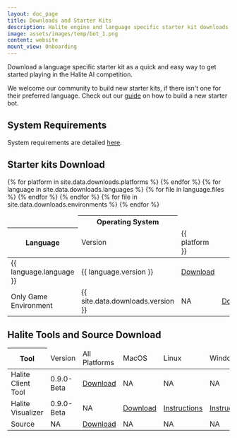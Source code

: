 ```yaml
---
layout: doc_page
title: Downloads and Starter Kits
description: Halite engine and language specific starter kit downloads
image: assets/images/temp/bot_1.png
content: website
mount_view: Onboarding
---
```


Download a language specific starter kit as a quick and easy way to get started playing in the Halite AI competition. 

We welcome our community to build new starter kits, if there isn't one for their preferred language. Check out our [guide](create-new-starter-kit) on how to build a new starter bot.

## System Requirements
System requirements are detailed [here](system-requirements).

## Starter kits Download

<div class="table-container">
    <table class="table">
        <thead>
            <tr>
                <td></td>
                <th colspan="{{ site.data.downloads.platforms | size }}" class="text-center">Operating System</th>
            </tr>
            <tr>
                <th>Language</th>
                <td>Version</td>
                {% for platform in site.data.downloads.platforms %}
                <td>{{ platform }}</td>
                {% endfor %}
            </tr>
        </thead>
        <tbody>
            {% for language in site.data.downloads.languages %}
            <tr>
                <td>{{ language.language }}</td>
                <td>{{ language.version }}</td>
                {% for file in language.files %}
                <td><a href="{{ site.baseurl }}/{{ file }}">Download</a></td>
                {% endfor %}
            </tr>
            {% endfor %}
            <tr>
                <td>Only Game Environment</td>
                <td>{{ site.data.downloads.version }}</td>
                <td>NA</td>
                {% for file in site.data.downloads.environments %}
                <td><a href="{{ site.baseurl }}/{{ file }}">Download</a></td>
                {% endfor %}
            </tr>
        </tbody>
    </table>
</div>

## Halite Tools and Source Download

<div id="onboarding-container"></div>
<div class="table-container">
    <table class="table">
        <thead>
            <tr>
                <th>Tool</th>
                <td>Version</td>
                <td>All Platforms</td>
                <td>MacOS</td>
                <td>Linux</td>
                <td>Windows</td>
            </tr>
        </thead>
        <tbody>
            <tr>
                <td>Halite Client Tool</td>
                <td>0.9.0-Beta</td>
                <td><a href="https://storage.cloud.google.com/halite-assets/HaliteClient.zip">Download</a></td>
                <td>NA</td>
                <td>NA</td>
                <td>NA</td>
            </tr>
            <tr>
                <td>Halite Visualizer</td>
                <td>0.9.0-Beta</td>
                <td>NA</td>
                <td><a href="https://storage.cloud.google.com/halite-assets/visualizer/Halite%20II%20Visualizer-mac.zip">Download</a></td>
                <td><a href="https://github.com/HaliteChallenge/Halite-II/blob/master/tools/standalone_visualizer/README.md">Instructions</a></td>
                <td><a href="https://github.com/HaliteChallenge/Halite-II/blob/master/tools/standalone_visualizer/README.md">Instructions</a></td>
            </tr>
            <tr>
                <td>Source</td>
                <td>NA</td>
                <td><a href="{{ site.baseurl }}/{{ site.data.downloads.source }}">Download</a></td>
                <td>NA</td>
                <td>NA</td>
                <td>NA</td>
            </tr>
        </tbody>
    </table>
</div>
